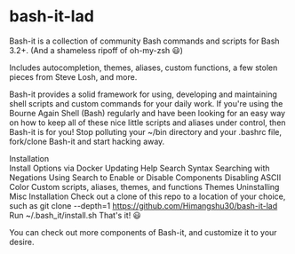 # bash-it-lad
Bash-it is a collection of community Bash commands and scripts for Bash 3.2+. (And a shameless ripoff of oh-my-zsh 😃)

Includes autocompletion, themes, aliases, custom functions, a few stolen pieces from Steve Losh, and more.

Bash-it provides a solid framework for using, developing and maintaining shell scripts and custom commands for your daily work. If you're using the Bourne Again Shell (Bash) regularly and have been looking for an easy way on how to keep all of these nice little scripts and aliases under control, then Bash-it is for you!
Stop polluting your ~/bin directory and your .bashrc file, fork/clone Bash-it and start hacking away.


Installation    
Install Options
via Docker
Updating
Help
Search
Syntax
Searching with Negations
Using Search to Enable or Disable Components
Disabling ASCII Color
Custom scripts, aliases, themes, and functions
Themes
Uninstalling
Misc
Installation
Check out a clone of this repo to a location of your choice, such as git clone --depth=1 https://github.com/Himangshu30/bash-it-lad
Run ~/.bash_it/install.sh
That's it! 😃

You can check out more components of Bash-it, and customize it to your desire.





